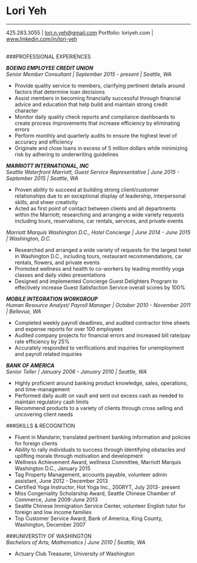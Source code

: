 # **Lori Yeh**  
___
425.283.3055 | lori.n.yeh@gmail.com 
Portfolio: loriyeh.com | www.linkedin.com/in/lori-yeh   
  
<br>   
###PROFESSIONAL EXPERIENCES  

**_BOEING EMPLOYEE CREDIT UNION_**  
_Senior Member Consultant | September 2015 - present | Seattle, WA_      
* Provide quality service to members, clarifying pertinent details around factors that determine loan decisions    
* Assist members in becoming financially successful through financial advice and education that help build and maintain  strong credit character    
* Monitor daily quality check reports and compliance dashboards to create process improvements that increase efficiency by eliminating errors    
* Perform monthly and quarterly audits to ensure the highest level of accuracy and efficiency    
* Originate and close loans in excess of 5 million dollars while minimizing risk by adhering to underwriting guidelines  

**_MARRIOTT INTERNATIONAL, INC_**  
_Seattle Waterfront Marriott, Guest Service Representative | June 2015 - September 2015 | Seattle, WA_     
* Proven ability to succeed at building strong client/customer relationships due to an exceptional display of leadership, interpersonal skills, and sheer creativity    
* Acted as first point of contact between clients and all departments within the Marriott; researching and arranging a wide variety requests including tours, reservations, car rentals, services, and private events     

_Marriott Marquis Washington D.C., Hotel Concierge | June 2014 - June 2015 | Washington, D.C._      
* Researched and arranged a wide variety of requests for the largest hotel in Washington D.C., including tours, restaurant recommendations, car rentals, flowers, and private events     
* Promoted wellness and health to co-workers by leading monthly yoga classes and daily video presentations      
* Designed and implemented Concierge Guest Delighters Program to effectively increase Guest Satisfaction Service overall scores by 100%   

**_MOBILE INTEGRATION WORKGROUP_**  
_Human Resource Analyst/ Payroll Manager | October 2010 - November 2011 | Bellevue, WA_    
* Completed weekly payroll deadlines, and audited contractor time sheets and expense reports for over 100 employees  
* Audited company projects for financial errors and increased bill rate/pay rate efficiency by 25%  
* Accurately responded to verifications and inquiries for unemployment and payroll related inquiries  

**_BANK OF AMERICA_**  
_Senior Teller | January 2006 - January 2010 | Seattle, WA_  
* Highly proficient around banking product knowledge, sales, operations, and time-management    
* Performed daily audit on vault and sent out excess cash as needed to maintain regulatory cash limits    
* Recommend products to a variety of clients through cross selling and uncovering client needs    

###SKILLS & RECOGNITION    
* Fluent in Mandarin; translated pertinent banking information and policies for foreign clients  
* Ability to rally individuals to success through identifying obstacles and uplifting morale through motivation and development  
* Wellness Achievement Award, wellness Committee, Marriott Marquis Washington D.C., January 2015  
* Tag Property Management, accounts payable, volunteer admin assistant, June 2012 - December 2013  
* Certified Yoga Instructor, Hot Yoga Inc., 200RYT, July 2013- present   
* Miss Congeniality Scholarship Award, Seattle Chinese Chamber of Commerce, June 2009-June 2013   
* Seattle Chinese Immigration Service Center, volunteer English tutor for foreign and low income families  
* Top Customer Service Award, Bank of America, King County, Washington, December 2007    

###UNIVERSTIY OF WASHINGTON    
_Bachelors of Arts; Mathematics | June 2010 | Seattle, WA_    
* Actuary Club Treasurer, University of Washington    
